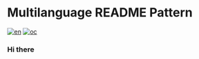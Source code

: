 # Multilanguage README Pattern
[![en](https://img.shields.io/badge/lang-pt--br-green.svg)](https://github.com/jonatasemidio/multilanguage-readme-pattern/blob/master/README.pt-br.md)
[![oc](https://img.shields.io/badge/lang-es-yellow.svg)](https://github.com/jonatasemidio/multilanguage-readme-pattern/blob/master/README.es.md)

### Hi there

<!--
**Septimania/septimania** is a ✨ _special_ ✨ repository because its `README.md` (this file) appears on your GitHub profile.

Here are some ideas to get you started:

- 🔭 I’m currently working on ...
- 🌱 I’m currently learning ...
- 👯 I’m looking to collaborate on ...
- 🤔 I’m looking for help with ...
- 💬 Ask me about ...
- 📫 How to reach me: ...
- 😄 Pronouns: ...
- ⚡ Fun fact: ...
-->

